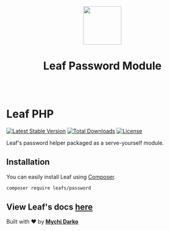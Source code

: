 <!-- markdownlint-disable no-inline-html -->
<p align="center">
  <br><br>
  <img src="https://leafphp.netlify.app/assets/img/leaf3-logo.png" height="100"/>
  <h1 align="center">Leaf Password Module</h1>
  <br><br>
</p>

# Leaf PHP

[![Latest Stable Version](https://poser.pugx.org/leafs/password/v/stable)](https://packagist.org/packages/leafs/password)
[![Total Downloads](https://poser.pugx.org/leafs/password/downloads)](https://packagist.org/packages/leafs/password)
[![License](https://poser.pugx.org/leafs/password/license)](https://packagist.org/packages/leafs/password)

Leaf's password helper packaged as a serve-yourself module.

## Installation

You can easily install Leaf using [Composer](https://getcomposer.org/).

```bash
composer require leafs/password
```

## View Leaf's docs [here](https://leafphp.netlify.app/#/)

Built with ❤ by [**Mychi Darko**](https://mychi.netlify.app)
